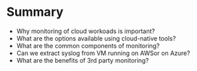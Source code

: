 # Summary

* Why monitoring of cloud workoads is important?
* What are the options available using cloud-native tools?
* What are the common components of monitoring?
* Can we extract syslog from VM running on AWSor on Azure?
* What are the benefits of 3rd party monitoring?

